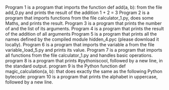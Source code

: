 Program 1 is a program that imports the function def add(a, b): from the file add_0.py and prints the result of the addition 1 + 2 = 3
Program 2 is a program that imports functions from the file calculator_1.py, does some Maths, and prints the result.
Program 3 is a program that prints the number of and the list of its arguments.
Program 4 is a program that prints the result of the addition of all arguments
Program 5 is a program that prints all the names defined by the compiled module hidden_4.pyc (please download it locally).
Program 6 is a program that imports the variable a from the file variable_load_5.py and prints its value.
Program 7 is a program that imports all functions from the file calculator_1.py and handles basic operations.
program 8 is a program that prints #pythoniscool, followed by a new line, in the standard output.
program 9 is the Python function def magic_calculation(a, b): that does exactly the same as the following Python bytecode:
program 10 is a program that prints the alphabet in uppercase, followed by a new line. 
